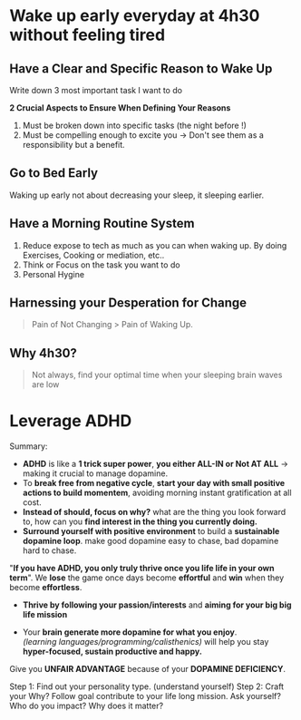 # Wake up early everyday at 4h30 without feeling tired
## Have a Clear and Specific Reason to Wake Up
Write down 3 most important task I want to do

**2 Crucial Aspects to Ensure When Defining Your Reasons**
1) Must be broken down into specific tasks (the night before !)
2) Must be compelling enough to excite you
-> Don't see them as a responsibility but a benefit.

## Go to Bed Early
Waking up early not about decreasing your sleep, it sleeping earlier.


## Have a Morning Routine System 
1) Reduce expose to tech as much as you can when waking up. By doing Exercises, Cooking or mediation, etc..
2) Think or Focus on the task you want to do
3) Personal Hygine

## Harnessing your Desperation for Change 
>Pain of Not Changing > Pain of Waking Up.

## Why 4h30?
> Not always, find your optimal time when your sleeping brain waves are low 


# Leverage ADHD 
Summary:
+ **ADHD** is like a **1 trick super power**, **you either ALL-IN or Not AT ALL** -> making it crucial to manage dopamine.
+ To **break free from negative cycle**, **start your day with small positive actions to build momentem**, avoiding morning instant gratification at all cost.
+ **Instead of should, focus on why?** what are the thing you look forward to, how can you **find interest in the thing you currently doing.** 
+ **Surround yourself with positive environment** to build a **sustainable dopamine loop**. 
	make good dopamine easy to chase, bad dopamine hard to chase.

"**If you have ADHD, you only truly thrive once you life life in your own term**". We **lose** the game once days become **effortful** and **win** when they become **effortless**. 
+ **Thrive by following your passion/interests** and **aiming for your big big life mission**
	
+ Your **brain generate more dopamine for what you enjoy**.  
	*(learning languages/programming/calisthenics)* will help you stay **hyper-focused, sustain productive and happy.** 
	
Give you **UNFAIR ADVANTAGE** because of your **DOPAMINE DEFICIENCY**.

Step 1: Find out your personality type. (understand yourself)
Step 2: Craft your Why? 
	Follow goal contribute to your life long mission.
	Ask yourself? Who do you impact? Why does it matter? 
 